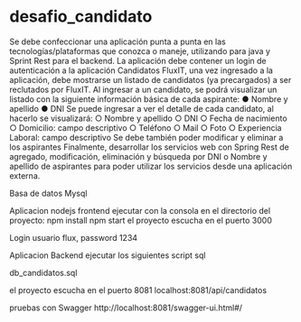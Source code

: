 # desafio_candidato

Se debe confeccionar una aplicación punta a punta en las tecnologías/plataformas que
conozca o maneje, utilizando para java y Sprint Rest para el backend.
La aplicación debe contener un login de autenticación a la aplicación Candidatos FluxIT,
una vez ingresado a la aplicación, debe mostrarse un listado de candidatos (ya
precargados) a ser reclutados por FluxIT.
Al ingresar a un candidato, se podrá visualizar un listado con la siguiente información básica
de cada aspirante:
● Nombre y apellido
● DNI
Se puede ingresar a ver el detalle de cada candidato, al hacerlo se visualizará:
○ Nombre y apellido
○ DNI
○ Fecha de nacimiento
○ Domicilio: campo descriptivo
○ Teléfono
○ Mail
○ Foto
○ Experiencia Laboral: campo descriptivo
Se debe también poder modificar y eliminar a los aspirantes
Finalmente, desarrollar los servicios web con Spring Rest de agregado, modificación,
eliminación y búsqueda por DNI o Nombre y apellido de aspirantes para poder utilizar los
servicios desde una aplicación externa.

Basa de datos
Mysql

Aplicacion nodejs frontend
ejecutar con la consola en el directorio del proyecto:
npm install
npm start
el proyecto escucha en el puerto 3000

Login 
usuario flux, password 1234

Aplicacion Backend
ejecutar los siguientes script sql

db_candidatos.sql

el proyecto escucha en el puerto 8081
localhost:8081/api/candidatos

pruebas con Swagger
http://localhost:8081/swagger-ui.html#/


